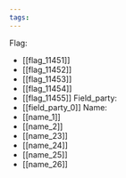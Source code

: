 ```yaml
---
tags:
---
```

Flag:
- [[flag_11451]]
- [[flag_11452]]
- [[flag_11453]]
- [[flag_11454]]
- [[flag_11455]]
Field_party:
- [[field_party_0]]
Name:
- [[name_1]]
- [[name_2]]
- [[name_23]]
- [[name_24]]
- [[name_25]]
- [[name_26]]
